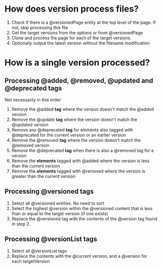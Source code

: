 # How does version process files?
1. Check if there is a @versionedPage entity at the top level of the page. If not, skip processing this file
2. Get the target versions from the options or from @versionedPage
3. Clone and process the page for each of the target versions.
4. Optionally output the latest version without the filename modification

# How is a single version processed?

## Processing @added, @removed, @updated and @deprecated tags
Not necessarily in this order

1. Remove the @added **tag** where the version doesn't match the @added version
2. Remove the @update **tag** where the version doesn't match the @updated version
3. Remove any @deprecated **tag** for elements also tagged with @deprecated for the current version or an earlier version
4. Remove the @removed **tag** where the version doesn't match the @removed version
5. Remove the @deprecated **tag** when there is also a @removed tag for a version
6. Remove the **elements** tagged with @added where the version is less than the current version
7. Remove the **elements** tagged with @removed where the version is greater than the current version

## Processing @versioned tags
1. Select all @versioned entities. No need to sort
2. Select the highest @version within the @versioned content that is less than or equal to the target version (if one exists)
3. Replace the @versioned tag with the contents of the @version tag found in step 2.

## Processing @versionList tags
1. Select all @versionList tags
2. Replace the contents with the @current version, and a @version for each targetVersion
